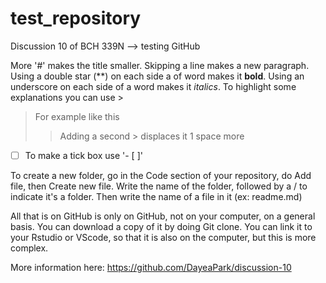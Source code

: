 # test_repository
Discussion 10 of BCH 339N --> testing GitHub

More '#' makes the title smaller.
Skipping a line makes a new paragraph.
Using a double star (**) on each side a of word makes it **bold**.
Using an underscore on each side of a word makes it _italics_.
To highlight some explanations you can use >
> For example like this
>> Adding a second > displaces it 1 space more

- [ ] To make a tick box use '- [ ]'

To create a new folder, go in the Code section of your repository, do Add file, then Create new file. Write the name of the folder, followed by a / to indicate it's a folder. Then write the name of a file in it (ex: readme.md)

All that is on GitHub is only on GitHub, not on your computer, on a general basis. 
You can download a copy of it by doing Git clone.
You can link it to your Rstudio or VScode, so that it is also on the computer, but this is more complex.

More information here: https://github.com/DayeaPark/discussion-10
